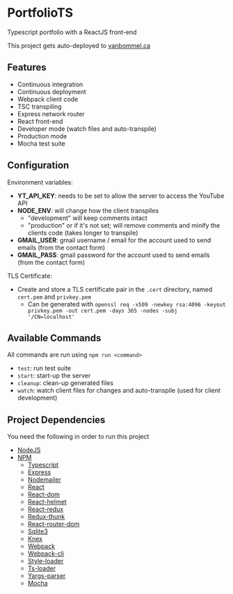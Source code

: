 # PortfolioTS
Typescript portfolio with a ReactJS front-end

This project gets auto-deployed to [vanbommel.ca](https://vanbommel.ca)

## Features
 - Continuous integration
 - Continuous deployment
 - Webpack client code
 - TSC transpiling
 - Express network router
 - React front-end
 - Developer mode (watch files and auto-transpile)
 - Production mode
 - Mocha test suite

## Configuration
Environment variables:
 - **YT_API_KEY**: needs to be set to allow the server to access the YouTube API
 - **NODE_ENV**: will change how the client transpiles
   - "development" will keep comments intact
   - "production" or if it's not set; will remove comments and minify the clients code (takes longer to transpile)
 - **GMAIL_USER**: gmail username / email for the account used to send emails (from the contact form)
 - **GMAIL_PASS**: gmail password for the account used to send emails (from the contact form)

TLS Certificate:
 - Create and store a TLS certificate pair in the `.cert` directory, named `cert.pem` and `privkey.pem`
   - Can be generated with `openssl req -x509 -newkey rsa:4096 -keyout privkey.pem -out cert.pem -days 365 -nodes -subj '/CN=localhost'`

## Available Commands
All commands are run using `npm run <command>`
 - `test`: run test suite
 - `start`: start-up the server
 - `cleanup`: clean-up generated files
 - `watch`: watch client files for changes and auto-transpile (used for client development)

## Project Dependencies
You need the following in order to run this project
 - [NodeJS](https://nodejs.org/en/)
 - [NPM](https://www.npmjs.com/)
   - [Typescript](https://www.npmjs.com/package/typescript)
   - [Express](https://www.npmjs.com/package/express)
   - [Nodemailer](https://www.npmjs.com/package/nodemailer)
   - [React](https://www.npmjs.com/package/react)
   - [React-dom](https://www.npmjs.com/package/react-dom)
   - [React-helmet](https://www.npmjs.com/package/react-helmet)
   - [React-redux](https://www.npmjs.com/package/react-redux)
   - [Redux-thunk](https://www.npmjs.com/package/redux-thunk)
   - [React-router-dom](https://www.npmjs.com/package/react-router-dom)
   - [Sqlite3](https://www.npmjs.com/package/sqlite3)
   - [Knex](https://www.npmjs.com/package/knex)
   - [Webpack](https://www.npmjs.com/package/webpack)
   - [Webpack-cli](https://www.npmjs.com/package/webpack-cli)
   - [Style-loader](https://www.npmjs.com/package/style-loader)
   - [Ts-loader](https://www.npmjs.com/package/ts-loader)
   - [Yargs-parser](https://www.npmjs.com/package/yargs-parser)
   - [Mocha](https://www.npmjs.com/package/mocha)